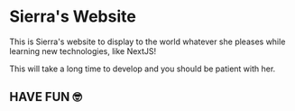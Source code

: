 # Sierra's Website

This is Sierra's website to display to the world whatever she pleases while learning new technologies, like NextJS!

This will take a long time to develop and you should be patient with her.

## HAVE FUN :nerd_face:
